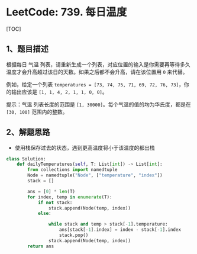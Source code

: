 # LeetCode: 739. 每日温度

[TOC]

## 1、题目描述

根据每日 气温 列表，请重新生成一个列表，对应位置的输入是你需要再等待多久温度才会升高超过该日的天数。如果之后都不会升高，请在该位置用 `0` 来代替。

例如，给定一个列表 `temperatures = [73, 74, 75, 71, 69, 72, 76, 73]`，你的输出应该是 `[1, 1, 4, 2, 1, 1, 0, 0]`。

提示：气温 列表长度的范围是 `[1, 30000]`。每个气温的值的均为华氏度，都是在 `[30, 100]` 范围内的整数。



## 2、解题思路

- 使用栈保存过去的状态，遇到更高温度将小于该温度的都出栈



```python
class Solution:
    def dailyTemperatures(self, T: List[int]) -> List[int]:
        from collections import namedtuple
        Node = namedtuple("Node", ["temperature", "index"])
        stack = []

        ans = [0] * len(T)
        for index, temp in enumerate(T):
            if not stack:
                stack.append(Node(temp, index))
            else:

                while stack and temp > stack[-1].temperature:
                    ans[stack[-1].index] = index - stack[-1].index
                    stack.pop()
                stack.append(Node(temp, index))
        return ans
```

